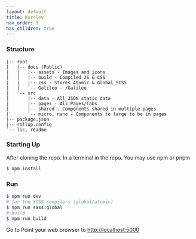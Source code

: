 ```yaml
---
layout: default
title: Korolev
nav_order: 3
has_children: true
---
```


### Structure

```
|-- root
|   |-- docs (Public)
|   |   |-- assets - Images and icons
|   |   |-- build - Compiled JS & CSS
|   |   |-- css - Stores Atomic & Global SCSS
|   |   `-- Galileo - /Galileo
|   `-- src
|       |-- data - All JSON static data
|       |-- pages - All Pages/Tabs
|       |-- shared - Components shared in multiple pages
|       `-- micro, nano - Components to large to be in pages
|-- package.json
|-- rollup.config
`-- lic, readme
```

### Starting Up

After cloning the repo. In a terminal in the repo.
You may use npm or pnpm

```bash
$ npm install
```

### Run
```bash
$ npm run dev
# for the SCSS compilers (global/atomic)
$ npm run sass:global
# build
$ npm run build
```

Go to Point your web browser to [http://localhost:5000](http://localhost:5000)